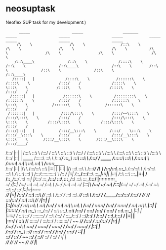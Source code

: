 # neosuptask
Neoflex SUP task for my development:)



          _____                   _____                  _______                  _____                   _____                   _____            _____                   _____                   _____                   _____          
         /\    \                 /\    \                /::\    \                /\    \                 /\    \                 /\    \          /\    \                 /\    \                 /\    \                 /\    \         
        /::\____\               /::\    \              /::::\    \              /::\    \               /::\____\               /::\    \        /::\    \               /::\    \               /::\    \               /::\____\        
       /::::|   |              /::::\    \            /::::::\    \            /::::\    \             /:::/    /              /::::\    \       \:::\    \             /::::\    \             /::::\    \             /:::/    /        
      /:::::|   |             /::::::\    \          /::::::::\    \          /::::::\    \           /:::/    /              /::::::\    \       \:::\    \           /::::::\    \           /::::::\    \           /:::/    /         
     /::::::|   |            /:::/\:::\    \        /:::/~~\:::\    \        /:::/\:::\    \         /:::/    /              /:::/\:::\    \       \:::\    \         /:::/\:::\    \         /:::/\:::\    \         /:::/    /          
    /:::/|::|   |           /:::/__\:::\    \      /:::/    \:::\    \      /:::/__\:::\    \       /:::/    /              /:::/__\:::\    \       \:::\    \       /:::/__\:::\    \       /:::/__\:::\    \       /:::/____/           
   /:::/ |::|   |          /::::\   \:::\    \    /:::/    / \:::\    \     \:::\   \:::\    \     /:::/    /              /::::\   \:::\    \      /::::\    \     /::::\   \:::\    \      \:::\   \:::\    \     /::::\    \           
  /:::/  |::|   | _____   /::::::\   \:::\    \  /:::/____/   \:::\____\  ___\:::\   \:::\    \   /:::/    /      _____   /::::::\   \:::\    \    /::::::\    \   /::::::\   \:::\    \   ___\:::\   \:::\    \   /::::::\____\________  
 /:::/   |::|   |/\    \ /:::/\:::\   \:::\    \|:::|    |     |:::|    |/\   \:::\   \:::\    \ /:::/____/      /\    \ /:::/\:::\   \:::\____\  /:::/\:::\    \ /:::/\:::\   \:::\    \ /\   \:::\   \:::\    \ /:::/\:::::::::::\    \ 
/:: /    |::|   /::\____/:::/__\:::\   \:::\____|:::|____|     |:::|    /::\   \:::\   \:::\____|:::|    /      /::\____/:::/  \:::\   \:::|    |/:::/  \:::\____/:::/  \:::\   \:::\____/::\   \:::\   \:::\____/:::/  |:::::::::::\____\
\::/    /|::|  /:::/    \:::\   \:::\   \::/    /\:::\    \   /:::/    /\:::\   \:::\   \::/    |:::|____\     /:::/    \::/    \:::\  /:::|____/:::/    \::/    \::/    \:::\  /:::/    \:::\   \:::\   \::/    \::/   |::|~~~|~~~~~     
 \/____/ |::| /:::/    / \:::\   \:::\   \/____/  \:::\    \ /:::/    /  \:::\   \:::\   \/____/ \:::\    \   /:::/    / \/_____/\:::\/:::/    /:::/    / \/____/ \/____/ \:::\/:::/    / \:::\   \:::\   \/____/ \/____|::|   |          
         |::|/:::/    /   \:::\   \:::\    \       \:::\    /:::/    /    \:::\   \:::\    \      \:::\    \ /:::/    /           \::::::/    /:::/    /                   \::::::/    /   \:::\   \:::\    \           |::|   |          
         |::::::/    /     \:::\   \:::\____\       \:::\__/:::/    /      \:::\   \:::\____\      \:::\    /:::/    /             \::::/    /:::/    /                     \::::/    /     \:::\   \:::\____\          |::|   |          
         |:::::/    /       \:::\   \::/    /        \::::::::/    /        \:::\  /:::/    /       \:::\__/:::/    /               \::/____/\::/    /                      /:::/    /       \:::\  /:::/    /          |::|   |          
         |::::/    /         \:::\   \/____/          \::::::/    /          \:::\/:::/    /         \::::::::/    /                 ~~       \/____/                      /:::/    /         \:::\/:::/    /           |::|   |          
         /:::/    /           \:::\    \               \::::/    /            \::::::/    /           \::::::/    /                                                       /:::/    /           \::::::/    /            |::|   |          
        /:::/    /             \:::\____\               \::/____/              \::::/    /             \::::/    /                                                       /:::/    /             \::::/    /             \::|   |          
        \::/    /               \::/    /                ~~                     \::/    /               \::/____/                                                        \::/    /               \::/    /               \:|   |          
         \/____/                 \/____/                                         \/____/                 ~~                                                               \/____/                 \/____/                 \|___|          
                                                                                                                                                                                                                                          
